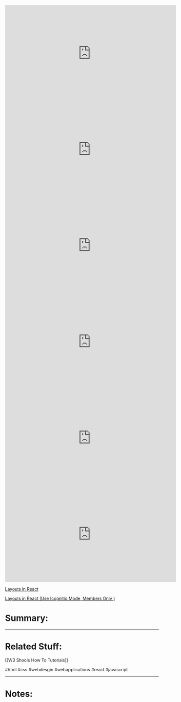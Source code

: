 <iframe width="560" height="315" src="https://www.youtube.com/embed/PNYBYtNT6JQ" title="YouTube video player" frameborder="0" allow="accelerometer; autoplay; clipboard-write; encrypted-media; gyroscope; picture-in-picture; web-share" allowfullscreen></iframe>

<iframe width="560" height="315" src="https://www.youtube.com/embed/JjsQWLwTU_8" title="YouTube video player" frameborder="0" allow="accelerometer; autoplay; clipboard-write; encrypted-media; gyroscope; picture-in-picture; web-share" allowfullscreen></iframe>

<iframe width="560" height="315" src="https://www.youtube.com/embed/arBsiTo2INA" title="YouTube video player" frameborder="0" allow="accelerometer; autoplay; clipboard-write; encrypted-media; gyroscope; picture-in-picture; web-share" allowfullscreen></iframe>

<iframe width="560" height="315" src="https://www.youtube.com/embed/VQraviuwbzU" title="YouTube video player" frameborder="0" allow="accelerometer; autoplay; clipboard-write; encrypted-media; gyroscope; picture-in-picture; web-share" allowfullscreen></iframe>

<iframe width="560" height="315" src="https://www.youtube.com/embed/3C_22eBWpjg" title="YouTube video player" frameborder="0" allow="accelerometer; autoplay; clipboard-write; encrypted-media; gyroscope; picture-in-picture; web-share" allowfullscreen></iframe>

<iframe width="560" height="315" src="https://www.youtube.com/embed/RXLYkKKC948" title="YouTube video player" frameborder="0" allow="accelerometer; autoplay; clipboard-write; encrypted-media; gyroscope; picture-in-picture; web-share" allowfullscreen></iframe>


[Layouts in React](https://medium.com/@nutanbhogendrasharma/design-page-layout-and-styling-in-react-application-part-3-448d70263f70)

[Layouts in React (Use Icognitio Mode, Members Only )](https://medium.com/bb-tutorials-and-thoughts/how-to-implement-different-layouts-in-react-38f3686b3388)



# Summary:
---
# Related Stuff:
[[W3 Shools How To Tutorials]]

#html
#css 
#webdesgin 
#webapplications 
#react 
#javascript 

---
# Notes:
